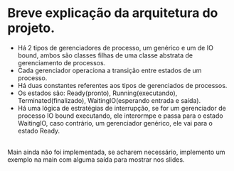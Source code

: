 # Breve explicação da arquitetura do projeto.
<ul>
  <li>
    Há 2 tipos de gerenciadores de processo, um genérico e um de IO bound, ambos são classes filhas de uma classe abstrata de gerenciamento de processos.
  </li>
  <li>
    Cada gerenciador operaciona a transição entre estados de um processo.
  </li>
  <li>
    Há duas constantes referentes aos tipos de gerenciados de processos.
  </li>
  <li>
    Os estados são: Ready(pronto), Running(executando), Terminated(finalizado), WaitingIO(esperando entrada e saída).
  </li>
  <li>
    Há uma lógica de estratégias de interrupção, se for um gerenciador de processo IO bound executando, ele interormpe e passa para o estado WaitingIO, caso contrário, um gerenciador genérico, ele vai para o estado Ready.
  </li>
</ul>
<br>
Main ainda não foi implementada, se acharem necessário, implemento um exemplo na main com alguma saída para mostrar nos slides.
